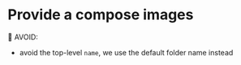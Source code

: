 # Provide a compose images



🚨 AVOID:

* avoid the top-level `name`, we use the default folder name instead
